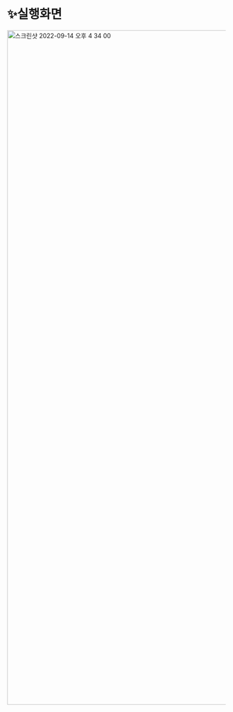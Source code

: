 # ✨실행화면
<img width="1552" alt="스크린샷 2022-09-14 오후 4 34 00" src="https://user-images.githubusercontent.com/87863264/190111323-5be85769-6141-4022-8fe3-2e2f809d5f2f.png">
